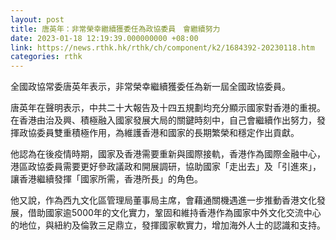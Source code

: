 ```yaml
---
layout: post
title: 唐英年：非常榮幸繼續獲委任為政協委員　會繼續努力
date: 2023-01-18 12:19:39.000000000 +08:00
link: https://news.rthk.hk/rthk/ch/component/k2/1684392-20230118.htm
categories: rthk
---
```


全國政協常委唐英年表示，非常榮幸繼續獲委任為新一屆全國政協委員。

唐英年在聲明表示，中共二十大報告及十四五規劃均充分顯示國家對香港的重視。在香港由治及興、積極融入國家發展大局的關鍵時刻中，自己會繼續作出努力，發揮政協委員雙重積極作用，為維護香港和國家的長期繁榮和穩定作出貢獻。

他認為在後疫情時期，國家及香港需要重新與國際接軌，香港作為國際金融中心，港區政協委員需要更好參政議政和開展調研，協助國家「走出去」及「引進來」，讓香港繼續發揮「國家所需，香港所長」的角色。

他又說，作為西九文化區管理局董事局主席，會藉通關機遇進一步推動香港文化發展，借助國家逾5000年的文化實力，鞏固和維持香港作為國家中外文化交流中心的地位，與紐約及倫敦三足鼎立，發揮國家軟實力，增加海外人士的認識和支持。
